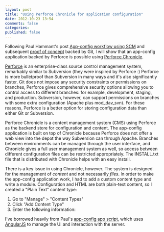 ```yaml
---
layout: post
title: "Using Perforce Chronicle for application configuration"
date: 2012-10-23 13:54
comments: false
categories:
published: false
---
```


Following Paul Hammant's post [App-config workflow using SCM](http://paulhammant.com/2012/07/10/app-config-workflow-using-scm/) and subsequent [proof of concept](http://paulhammant.com/2012/08/14/app-config-using-git-and-angular/) backed by Git, I will show that an app-config application backed by Perforce is possible using [Perforce Chronicle](http://www.perforce.com/products/chronicle).

[Perforce](http://en.wikipedia.org/wiki/Perforce) is an enterprise-class source control management system, remarkably similar to Subversion (they were inspired by Perforce :) Perforce is more bulletproof than Subversion in many ways and it's also significantly faster. Git does not impose any security constraints or permissions on branches, Perforce gives comprehensive security options allowing you to control access to different branches: for example, development, staging, and production. Subversion, however, can support permissions on branches with some extra configuration (Apache plus mod_dav_svn). For these reasons, Perforce is a better option for storing configuration data than either Git or Subversion.

Perforce Chronicle is a content management system (CMS) using Perforce as the backend store for configuration and content. The app-config application is built on top of Chronicle because Perforce does not offer a web view into the depot the way Subversion can through Apache. Branches between environments can be managed through the user interface, and Chronicle gives a full user management system as well, so access between different configuration files can be restricted appropriately. The INSTALL.txt file that is distributed with Chronicle helps with an easy install.

There is a key issue in using Chronicle, however. The system is designed for the management of _content_ and not necessarily _files_. In order to make the app-config application work, I had to add a custom content type and write a module. Configuration and HTML are both plain-text content, so I created a "Plain Text" content type:

1. Go to "Manage" > "Content Types"
1. Click "Add Content Type"
1. Enter the following information:

I've borrowed heavily from Paul's [app-config app script](https://github.com/paul-hammant/app-config-app/blob/master/index.html), which uses [AngularJS](http://angularjs.org/) to manage the UI and interaction with the server.
